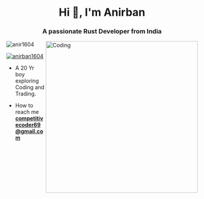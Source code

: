 <h1 align="center">Hi 👋, I'm Anirban</h1>
<h3 align="center">A passionate Rust Developer from India</h3>

<img align="right" alt="Coding" width="400" src="https://cdn.dribbble.com/users/1162077/screenshots/3848914/programmer.gif">

<p align="left"> <img src="https://komarev.com/ghpvc/?username=anir1604&label=Profile%20views&color=0e75b6&style=flat" alt="anir1604" /> </p>

<p align="left"> <a href="https://linkedin.com/in/anir1604" target="blank"><img src="https://img.shields.io/twitter/follow/anirban biswas?logo=twitter&style=for-the-badge" alt="anirban1604" /></a> </p>

- A 20 Yr boy exploring Coding and Trading.

- How to reach me **competitivecoder69@gmail.com**
